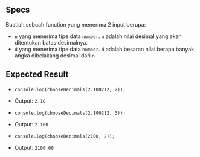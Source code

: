 ## Specs

Buatlah sebuah function yang menerima 2 input berupa:
- `n` yang menerima tipe data `number`. `n` adalah nilai desimal yang akan ditentukan batas desimalnya.
- `d` yang menerima tipe data `number`. `d` adalah besaran nilai berapa banyak angka dibelakang desimal dari `n`.

## Expected Result

- `console.log(chooseDecimals(2.100212, 2));`
- Output: `2.10`

- `console.log(chooseDecimals(2.100212, 3));`
- Output: `2.100`

- `console.log(chooseDecimals(2100, 2));`
- Output: `2100.00`